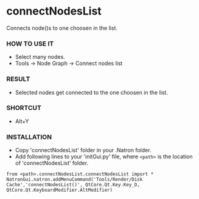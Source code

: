 # connectNodesList

Connects node()s to one choosen in the list.

### HOW TO USE IT

* Select many nodes.
* Tools -> Node Graph -> Connect nodes list

### RESULT

* Selected nodes get connected to the one choosen in the list.

### SHORTCUT

* Alt+Y

### INSTALLATION

* Copy 'connectNodesList' folder in your .Natron folder.
* Add following lines to your 'initGui.py' file, where ``<path>`` is the location of 'connectNodesList' folder.

```
from <path>.connectNodesList.connectNodesList import *
NatronGui.natron.addMenuCommand('Tools/Render/Disk Cache','connectNodesList()', QtCore.Qt.Key.Key_D, QtCore.Qt.KeyboardModifier.AltModifier)
```

